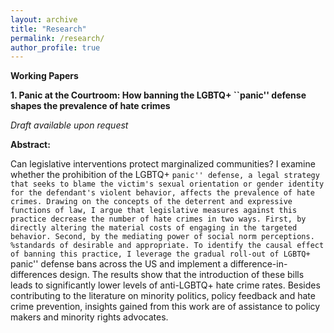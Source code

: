```yaml
---
layout: archive
title: "Research"
permalink: /research/
author_profile: true
---
```

**Working Papers**

**1. Panic at the Courtroom: How banning the LGBTQ+ ``panic'' defense shapes the prevalence of hate crimes**

*Draft available upon request*

**Abstract:** 

Can legislative interventions protect marginalized communities? I examine whether the prohibition of the LGBTQ+ ``panic'' defense, a legal strategy that seeks to blame the victim's sexual orientation or gender identity for the defendant's violent behavior, affects the prevalence of hate crimes. Drawing on the concepts of the deterrent and expressive functions of law, I argue that legislative measures against this practice decrease the number of hate crimes in two ways. First, by directly altering the material costs of engaging in the targeted behavior. Second, by the mediating power of social norm perceptions. %standards of desirable and appropriate. To identify the causal effect of banning this practice, I leverage the gradual roll-out of LGBTQ+ ``panic'' defense bans across the US and implement a difference-in-differences design. The results show that the introduction of these bills leads to significantly lower levels of anti-LGBTQ+ hate crime rates. Besides contributing to the literature on minority politics, policy feedback and hate crime prevention, insights gained from this work are of assistance to policy makers and minority rights advocates. 

